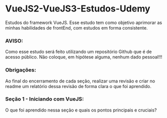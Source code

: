 # VueJS2-VueJS3-Estudos-Udemy
Estudos do framework VueJS. Esse estudo tem como objetivo aprimorar as minhas habilidades de frontEnd, com estudos em forma consistente.

### AVISO:
Como esse estudo será feito utilizando um repositório Github que é de acesso público. Não coloque, em hipótese alguma, nenhum dado pessoal!!!

### Obrigações:
Ao final do encerramento de cada seção, realizar uma revisão e criar no readme um relatório dessa revisão de forma clara o que foi aprendido.

### Seção 1 - Iniciando com VueJS:
O que foi aprendido nessa seção e quais os pontos principais e cruciais?
